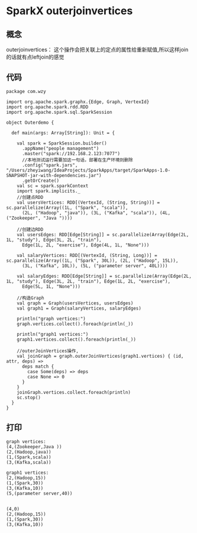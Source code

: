 # SparkX outerjoinvertices

## 概念

outerjoinvertices：
这个操作会把关联上的定点的属性给重新赋值,所以这样join的话就有点leftjoin的感觉

## 代码

	package com.wzy
	
	import org.apache.spark.graphx.{Edge, Graph, VertexId}
	import org.apache.spark.rdd.RDD
	import org.apache.spark.sql.SparkSession
	
	object Outerdemo {
	
	  def main(args: Array[String]): Unit = {
	
	    val spark = SparkSession.builder()
	      .appName("people management")
	      .master("spark://192.168.2.123:7077")
	      //本地测试运行需要加这一句话，部署在生产环境则删除
	      .config("spark.jars", "/Users/zheyiwang/IdeaProjects/SparkApps/target/SparkApps-1.0-SNAPSHOT-jar-with-dependencies.jar")
	      .getOrCreate()
	    val sc = spark.sparkContext
	    import spark.implicits._
	    //创建点RDD
	    val usersVertices: RDD[(VertexId, (String, String))] = sc.parallelize(Array((1L, ("Spark", "scala")),
	      (2L, ("Hadoop", "java")), (3L, ("Kafka", "scala")), (4L, ("Zookeeper", "Java "))))
	
	    //创建边RDD
	    val usersEdges: RDD[Edge[String]] = sc.parallelize(Array(Edge(2L, 1L, "study"), Edge(3L, 2L, "train"),
	      Edge(1L, 2L, "exercise"), Edge(4L, 1L, "None")))
	
	    val salaryVertices: RDD[(VertexId, (String, Long))] = sc.parallelize(Array((1L, ("Spark", 30L)), (2L, ("Hadoop", 15L)),
	      (3L, ("Kafka", 10L)), (5L, ("parameter server", 40L))))
	
	    val salaryEdges: RDD[Edge[String]] = sc.parallelize(Array(Edge(2L, 1L, "study"), Edge(3L, 2L, "train"), Edge(1L, 2L, "exercise"),
	      Edge(5L, 1L, "None")))
	
	    //构造Graph
	    val graph = Graph(usersVertices, usersEdges)
	    val graph1 = Graph(salaryVertices, salaryEdges)
	
	    println("graph vertices:")
	    graph.vertices.collect().foreach(println(_))
	
	    println("graph1 vertices:")
	    graph1.vertices.collect().foreach(println(_))
	
	    //outerJoinVertices操作,
	    val joinGraph = graph.outerJoinVertices(graph1.vertices) { (id, attr, deps) =>
	      deps match {
	        case Some(deps) => deps
	        case None => 0
	      }
	    }
	    joinGraph.vertices.collect.foreach(println)
	    sc.stop()
	  }
	}


## 打印


	graph vertices:
	(4,(Zookeeper,Java ))
	(2,(Hadoop,java))
	(1,(Spark,scala))
	(3,(Kafka,scala))
	
	graph1 vertices:
	(2,(Hadoop,15))
	(1,(Spark,30))
	(3,(Kafka,10))
	(5,(parameter server,40))
	
	
	(4,0)
	(2,(Hadoop,15))
	(1,(Spark,30))
	(3,(Kafka,10))